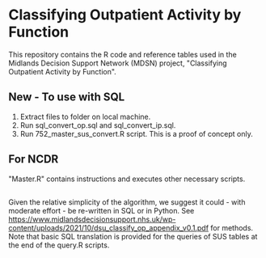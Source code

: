 # Classifying Outpatient Activity by Function
This repository contains the R code and reference tables used in the Midlands Decision Support Network (MDSN) project, "Classifying Outpatient Activity by Function".

## New - To use with SQL 
1. Extract files to folder on local machine. 
2. Run sql_convert_op.sql and sql_convert_ip.sql. 
3. Run 752_master_sus_convert.R script.
This is a proof of concept only.

## For NCDR
"Master.R" contains instructions and executes other necessary scripts. 

##

Given the relative simplicity of the algorithm, we suggest it could - with moderate effort - be re-written in SQL or in Python. See <https://www.midlandsdecisionsupport.nhs.uk/wp-content/uploads/2021/10/dsu_classify_op_appendix_v0.1.pdf> for methods. Note that basic SQL translation is provided for the queries of SUS tables at the end of the query.R scripts.
